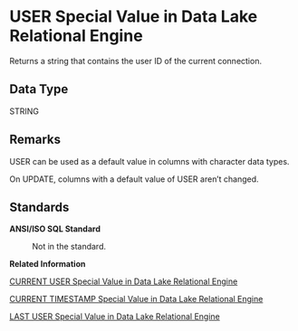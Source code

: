 <!-- loioa50cc71684f2101582e9fe6c8702e354 -->

# USER Special Value in Data Lake Relational Engine

Returns a string that contains the user ID of the current connection.



<a name="loioa50cc71684f2101582e9fe6c8702e354__user_datatype1"/>

## Data Type

STRING



<a name="loioa50cc71684f2101582e9fe6c8702e354__user_remarks1"/>

## Remarks

USER can be used as a default value in columns with character data types.

On UPDATE, columns with a default value of USER aren’t changed.



<a name="loioa50cc71684f2101582e9fe6c8702e354__user_standards1"/>

## Standards


<dl>
<dt><b>

ANSI/ISO SQL Standard

</b></dt>
<dd>

Not in the standard.



</dd>
</dl>

**Related Information**  


[CURRENT USER Special Value in Data Lake Relational Engine](current-user-special-value-in-data-lake-relational-engine-a50a173.md "Returns a string that contains the user ID of the current connection.")

[CURRENT TIMESTAMP Special Value in Data Lake Relational Engine](current-timestamp-special-value-in-data-lake-relational-engine-a50992b.md "Combines CURRENT DATE and CURRENT TIME to form a TIMESTAMP value containing the year, month, day, hour, minute, second, and fraction of a second.")

[LAST USER Special Value in Data Lake Relational Engine](last-user-special-value-in-data-lake-relational-engine-a50aa1c.md "Returns the name of the user who last modified the row.")


